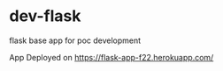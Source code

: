 # dev-flask
flask base app for poc development

App Deployed on https://flask-app-f22.herokuapp.com/
